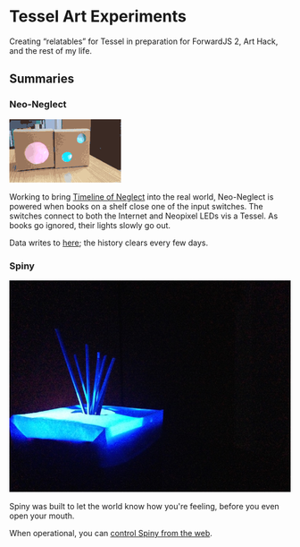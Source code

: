 # Tessel Art Experiments

Creating “relatables” for Tessel in preparation for ForwardJS 2, Art Hack, and the rest of my life.

## Summaries

### Neo-Neglect

![gifs](/img/boxes.gif)

Working to bring [Timeline of Neglect](http://sarahgp.com/projects/timeline) into the real world, Neo-Neglect is powered when books on a shelf close one of the input switches. The switches connect to both the Internet and Neopixel LEDs vis a Tessel. As books go ignored, their lights slowly go out.

Data writes to [here](http://sarahgp.com/timeline-tessel.html); the history clears every few days.

### Spiny

![image of spiny](/img/spiny2.jpg)

Spiny was built to let the world know how you're feeling, before you even open your mouth.

When operational, you can [control Spiny from the web](http://sarahgp.com/send-spiny).

